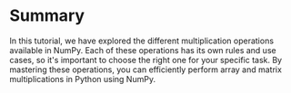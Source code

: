 # Summary

In this tutorial, we have explored the different multiplication operations available in NumPy. Each of these operations has its own rules and use cases, so it's important to choose the right one for your specific task. By mastering these operations, you can efficiently perform array and matrix multiplications in Python using NumPy.